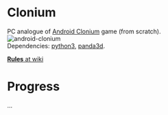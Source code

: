 # Clonium
PC analogue of [Android Clonium](http://4pda.ru/forum/lofiversion/index.php?t632925.html) game (from scratch).
<br>
![android-clonium](https://user-images.githubusercontent.com/30413024/45918854-87a5e180-be95-11e8-93e1-2e844d27f841.jpeg)
<br>
Dependencies: [python3](https://www.python.org/downloads/), [panda3d](https://www.panda3d.org/).

[**Rules** at wiki](https://github.com/pier-bezuhoff/clonium/wiki/Rules-of-Clonium)

# Progress
...
